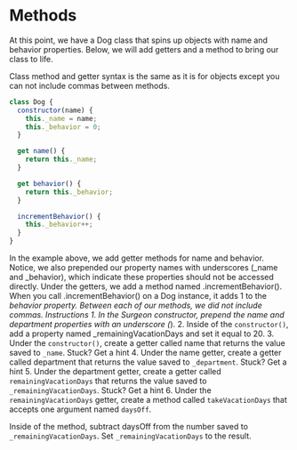 # Methods
At this point, we have a Dog class that spins up objects with name and behavior properties. Below, we will add getters and a method to bring our class to life.

Class method and getter syntax is the same as it is for objects except you can not include commas between methods.

```javascript
class Dog {
  constructor(name) {
    this._name = name;
    this._behavior = 0;
  }

  get name() {
    return this._name;
  }

  get behavior() {
    return this._behavior;
  }

  incrementBehavior() {
    this._behavior++;
  }
}
```
In the example above, we add getter methods for name and behavior. Notice, we also prepended our property names with underscores (_name and _behavior), which indicate these properties should not be accessed directly. Under the getters, we add a method named .incrementBehavior(). When you call .incrementBehavior() on a Dog instance, it adds 1 to the _behavior property. Between each of our methods, we did not include commas.
Instructions
1.
In the Surgeon constructor, prepend the name and department properties with an underscore (_).
2.
Inside of the `constructor()`, add a property named _remainingVacationDays and set it equal to 20.
3.
Under the `constructor()`, create a getter called name that returns the value saved to `_name`.
Stuck? Get a hint
4.
Under the name getter, create a getter called department that returns the value saved to `_department`.
Stuck? Get a hint
5.
Under the department getter, create a getter called `remainingVacationDays` that returns the value saved to `_remainingVacationDays`.
Stuck? Get a hint
6.
Under the `remainingVacationDays` getter, create a method called `takeVacationDays` that accepts one argument named `daysOff`.

Inside of the method, subtract daysOff from the number saved to `_remainingVacationDays`. Set `_remainingVacationDays` to the result.